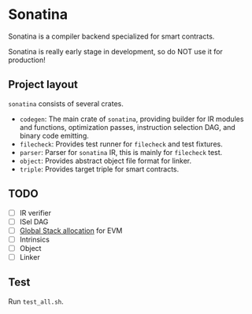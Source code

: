 # Sonatina

Sonatina is a compiler backend specialized for smart contracts.  

Sonatina is really early stage in development, so do NOT use it for production!


## Project layout
`sonatina` consists of several crates.
* `codegen`: The main crate of `sonatina`, providing builder for IR modules and functions, optimization passes, instruction selection DAG, and binary code emitting.
* `filecheck`: Provides test runner for `filecheck` and test fixtures.
* `parser`: Parser for `sonatina` IR, this is mainly for `filecheck` test.
* `object`: Provides abstract object file format for linker.
* `triple`: Provides target triple for smart contracts.

## TODO
* [ ] IR verifier
* [ ] ISel DAG
* [ ] [Global Stack allocation](https://www.semanticscholar.org/paper/Global-Stack-Allocation-%E2%80%93-Register-Allocation-for-Shannon/c8efedfa6907e31cb2a30d5494f5353b8689e8b9) for EVM
* [ ] Intrinsics
* [ ] Object
* [ ] Linker

## Test
Run `test_all.sh`.